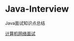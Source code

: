 # Java-Interview
Java面试知识点总结

[计算机网络面试](https://github.com/zhanghanlun/Java-Interview/blob/master/%E8%AE%A1%E7%AE%97%E6%9C%BA%E7%BD%91%E7%BB%9C%E9%9D%A2%E8%AF%95.md)
